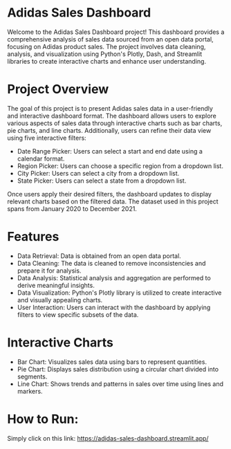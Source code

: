 # Adidas Sales Dashboard
Welcome to the Adidas Sales Dashboard project! This dashboard provides a comprehensive analysis of sales data sourced from an open data portal, focusing on Adidas product sales. The project involves data cleaning, analysis, and visualization using Python's Plotly, Dash, and Streamlit libraries to create interactive charts and enhance user understanding.

# Project Overview
The goal of this project is to present Adidas sales data in a user-friendly and interactive dashboard format. The dashboard allows users to explore various aspects of sales data through interactive charts such as bar charts, pie charts, and line charts. Additionally, users can refine their data view using five interactive filters:
- Date Range Picker: Users can select a start and end date using a calendar format.
- Region Picker: Users can choose a specific region from a dropdown list.
- City Picker: Users can select a city from a dropdown list.
- State Picker: Users can select a state from a dropdown list.

Once users apply their desired filters, the dashboard updates to display relevant charts based on the filtered data. The dataset used in this project spans from January 2020 to December 2021.

# Features
- Data Retrieval: Data is obtained from an open data portal.
- Data Cleaning: The data is cleaned to remove inconsistencies and prepare it for analysis.
- Data Analysis: Statistical analysis and aggregation are performed to derive meaningful insights.
- Data Visualization: Python's Plotly library is utilized to create interactive and visually appealing charts.
- User Interaction: Users can interact with the dashboard by applying filters to view specific subsets of the data.

# Interactive Charts
- Bar Chart: Visualizes sales data using bars to represent quantities.
- Pie Chart: Displays sales distribution using a circular chart divided into segments.
- Line Chart: Shows trends and patterns in sales over time using lines and markers.

# How to Run:
Simply click on this link: https://adidas-sales-dashboard.streamlit.app/
